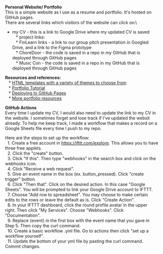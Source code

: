**Personal Website/ Portfolio**\
This is a simple website as I use as a resume and portfolio. It's hosted on GitHub pages. \
There are several links which visitors of the website can click on:\
- my CV - this is a link to Google Drive where my updated CV is saved\
	&nbsp;&nbsp; * project links:\
	&nbsp;&nbsp; * FinLearn links - a link to our group pitch presentation in Googled Drive, and a link to the Figma prototype\
	&nbsp;&nbsp; * ChoreDoor - the code is saved in a repo in my GitHub that is deployed through GitHub pages\
	&nbsp;&nbsp; * Music Con - the code is saved in a repo in my GitHub that is deployed through GitHub pages
	
**Resources and references:**\
	&nbsp;&nbsp; * [HTML templates with a variety of themes to choose from](https://html5up.net/) \
	&nbsp;&nbsp; * [Portfolio Tutorial](https://www.youtube.com/watch?v=u-RLu_8kwA0&t=137s) \
	&nbsp;&nbsp; * [Deploying to GitHub Pages](https://www.codecademy.com/articles/f1-u3-github-pages) \
	&nbsp;&nbsp; * [More portfolio resources](https://discuss.codecademy.com/t/guide-how-to-build-a-web-dev-portfolio/394816?utm_source=youtube&utm_medium=organic-social&utm_campaign=codecademy_101_series&utm_content=yt_remembering_what_you_learn) 
	
**GitHub Actions**\
Every time I update my CV, I would also need to update the link to my CV in the website. I sometimes forget and lose track if I've updated the websit already. To help me keep track, I made a workflow that makes a record on a Google Sheets file every time I push to my repo.

Here are the steps to set up the workflow:\
&nbsp;&nbsp;1. Create a free account in https://ifttt.com/explore. This allows you to have three free applets.\
&nbsp;&nbsp;2. Click the "create" button.\
&nbsp;&nbsp;3. Click "If this". Then type "webhooks" in the search box and click on the webhooks icon.\
&nbsp;&nbsp;4. Click "Receive a web request".\
&nbsp;&nbsp;5. Give an event name in the box (ex. button_pressed). Click "create trigger" button.\
&nbsp;&nbsp;6. Click "Then that". Click on the desired action. In this case "Google Sheets". You will be prompted to link your Google Drive account to IFTTT.\
&nbsp;&nbsp;7. Choose "Add row to spreadsheet". You may choose to make certain edits to the rows or leave the default as is. Click "Create Action".\
&nbsp;&nbsp;8. In your IFTTT dashboard, click the round profile avatar in the upper right. Then click "My Services". Choose "Webhooks". Click "Documentation".\
&nbsp;&nbsp;9. Replace {event} in the first box with the event name that you gave in Step 5. Then copy the curl command.\
&nbsp;&nbsp;10. Create a basic workflow .yml file. Go to actions then click "set up a workflow yourself". \
&nbsp;&nbsp;11. Update the bottom of your yml file by pasting the curl command. Commit changes. 






